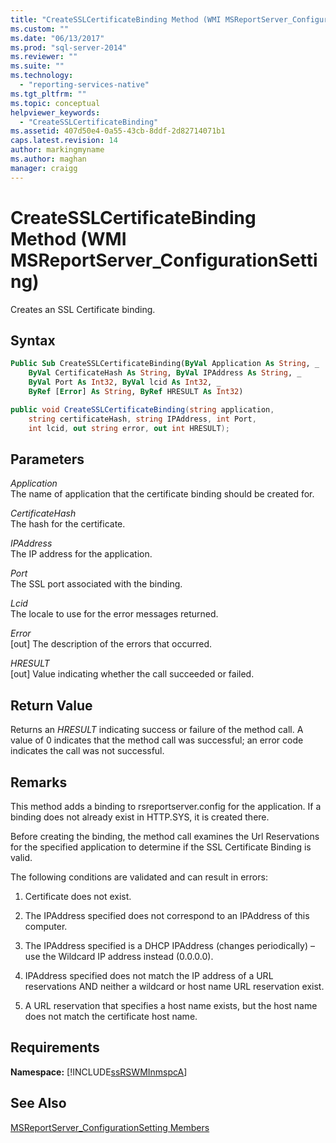 ```yaml
---
title: "CreateSSLCertificateBinding Method (WMI MSReportServer_ConfigurationSetting) | Microsoft Docs"
ms.custom: ""
ms.date: "06/13/2017"
ms.prod: "sql-server-2014"
ms.reviewer: ""
ms.suite: ""
ms.technology: 
  - "reporting-services-native"
ms.tgt_pltfrm: ""
ms.topic: conceptual
helpviewer_keywords: 
  - "CreateSSLCertificateBinding"
ms.assetid: 407d50e4-0a55-43cb-8ddf-2d82714071b1
caps.latest.revision: 14
author: markingmyname
ms.author: maghan
manager: craigg
---
```

# CreateSSLCertificateBinding Method (WMI MSReportServer_ConfigurationSetting)
  Creates an SSL Certificate binding.  
  
## Syntax  
  
```vb  
Public Sub CreateSSLCertificateBinding(ByVal Application As String, _  
    ByVal CertificateHash As String, ByVal IPAddress As String, _  
    ByVal Port As Int32, ByVal lcid As Int32, _  
    ByRef [Error] As String, ByRef HRESULT As Int32)  
```  
  
```csharp  
public void CreateSSLCertificateBinding(string application,   
    string certificateHash, string IPAddress, int Port,   
    int lcid, out string error, out int HRESULT);  
```  
  
## Parameters  
 *Application*  
 The name of application that the certificate binding should be created for.  
  
 *CertificateHash*  
 The hash for the certificate.  
  
 *IPAddress*  
 The IP address for the application.  
  
 *Port*  
 The SSL port associated with the binding.  
  
 *Lcid*  
 The locale to use for the error messages returned.  
  
 *Error*  
 [out] The description of the errors that occurred.  
  
 *HRESULT*  
 [out] Value indicating whether the call succeeded or failed.  
  
## Return Value  
 Returns an *HRESULT* indicating success or failure of the method call. A value of 0 indicates that the method call was successful; an error code indicates the call was not successful.  
  
## Remarks  
 This method adds a binding to rsreportserver.config for the application. If a binding does not already exist in HTTP.SYS, it is created there.  
  
 Before creating the binding, the method call examines the Url Reservations for the specified application to determine if the SSL Certificate Binding is valid.  
  
 The following conditions are validated and can result in errors:  
  
1.  Certificate does not exist.  
  
2.  The IPAddress specified does not correspond to an IPAddress of this computer.  
  
3.  The IPAddress specified is a DHCP IPAddress (changes periodically) – use the Wildcard IP address instead (0.0.0.0).  
  
4.  IPAddress specified does not match the IP address of a URL reservations AND neither a wildcard or host name URL reservation exist.  
  
5.  A URL reservation that specifies a host name exists, but the host name does not match the certificate host name.  
  
## Requirements  
 **Namespace:** [!INCLUDE[ssRSWMInmspcA](../../includes/ssrswminmspca-md.md)]  
  
## See Also  
 [MSReportServer_ConfigurationSetting Members](msreportserver-configurationsetting-members.md)  
  
  
